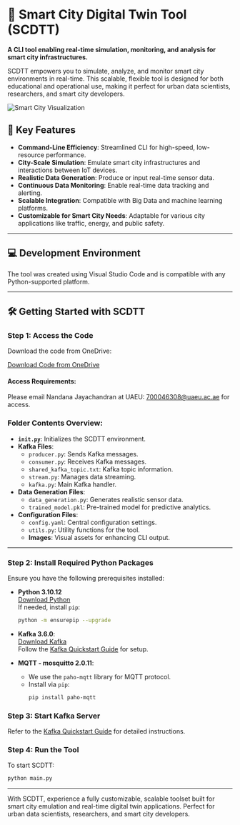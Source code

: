 # 🚀 **Smart City Digital Twin Tool (SCDTT)**  
**A CLI tool enabling real-time simulation, monitoring, and analysis for smart city infrastructures.**

SCDTT empowers you to simulate, analyze, and monitor smart city environments in real-time. This scalable, flexible tool is designed for both educational and operational use, making it perfect for urban data scientists, researchers, and smart city developers.

![Smart City Visualization](https://example.com/path/to/your/image.png)

## 🌟 Key Features

- **Command-Line Efficiency**: Streamlined CLI for high-speed, low-resource performance.
- **City-Scale Simulation**: Emulate smart city infrastructures and interactions between IoT devices.
- **Realistic Data Generation**: Produce or input real-time sensor data.
- **Continuous Data Monitoring**: Enable real-time data tracking and alerting.
- **Scalable Integration**: Compatible with Big Data and machine learning platforms.
- **Customizable for Smart City Needs**: Adaptable for various city applications like traffic, energy, and public safety.

---

## 💻 Development Environment

The tool was created using Visual Studio Code and is compatible with any Python-supported platform.

---

## 🛠️ Getting Started with SCDTT

### Step 1: Access the Code

Download the code from OneDrive:

[Download Code from OneDrive](https://alumniuaeuac-my.sharepoint.com/:f:/r/personal/nandanaj_uaeu_ac_ae/Documents/IoT-Edu-ML-Stream?csf=1&web=1&e=ZowPbV)

#### Access Requirements:  
Please email Nandana Jayachandran at UAEU: [700046308@uaeu.ac.ae](mailto:700046308@uaeu.ac.ae) for access.

### Folder Contents Overview:

- **`init.py`**: Initializes the SCDTT environment.
- **Kafka Files**:
  - `producer.py`: Sends Kafka messages.
  - `consumer.py`: Receives Kafka messages.
  - `shared_kafka_topic.txt`: Kafka topic information.
  - `stream.py`: Manages data streaming.
  - `kafka.py`: Main Kafka handler.
- **Data Generation Files**:
  - `data_generation.py`: Generates realistic sensor data.
  - `trained_model.pkl`: Pre-trained model for predictive analytics.
- **Configuration Files**:
  - `config.yaml`: Central configuration settings.
  - `utils.py`: Utility functions for the tool.
  - **Images**: Visual assets for enhancing CLI output.

---

### Step 2: Install Required Python Packages

Ensure you have the following prerequisites installed:

- **Python 3.10.12**  
  [Download Python](https://www.python.org/downloads/)  
  If needed, install `pip`:
  ```bash
  python -m ensurepip --upgrade

- **Kafka 3.6.0**:  
  [Download Kafka](https://kafka.apache.org/downloads)  
  Follow the [Kafka Quickstart Guide](https://kafka.apache.org/quickstart) for setup.

- **MQTT - mosquitto 2.0.11**:  
  - We use the `paho-mqtt` library for MQTT protocol.
  - Install via `pip`:
    ```bash
    pip install paho-mqtt
    ```

### Step 3: Start Kafka Server

Refer to the [Kafka Quickstart Guide](https://kafka.apache.org/quickstart) for detailed instructions.

### Step 4: Run the Tool

To start SCDTT:
```bash
python main.py
```

---

With SCDTT, experience a fully customizable, scalable toolset built for smart city emulation and real-time digital twin applications. Perfect for urban data scientists, researchers, and smart city developers.
